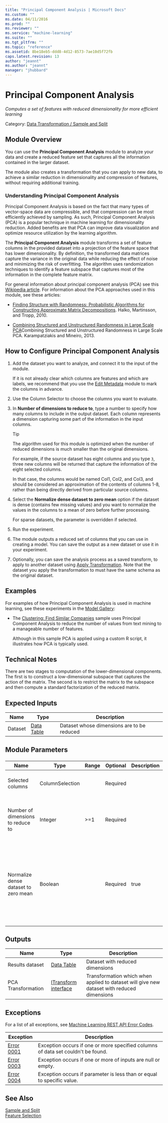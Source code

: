 ```yaml
---
title: "Principal Component Analysis | Microsoft Docs"
ms.custom: ""
ms.date: 04/11/2016
ms.prod: ""
ms.reviewer: ""
ms.service: "machine-learning"
ms.suite: ""
ms.tgt_pltfrm: ""
ms.topic: "reference"
ms.assetid: 8be18eb5-ddd8-4d12-8573-7ae10d5f72fb
caps.latest.revision: 13
author: "jeannt"
ms.author: "jeannt"
manager: "jhubbard"
---
```

# Principal Component Analysis
*Computes a set of features with reduced dimensionality for more efficient learning*  
  
 Category: [Data Transformation / Sample and Split](data-transformation-sample-and-split.md)  
  
## Module Overview  
 You can use the **Principal Component Analysis** module to analyze your data and create a reduced feature set that captures all the information contained in the larger dataset.  
  
 The module also creates a transformation that you can apply to new data, to achieve a similar reduction in dimensionality and compression of features, without requiring additional training.  
  
### Understanding Principal Component Analysis  
 Principal Component Analysis is based on the fact that many types of vector-space data are compressible, and that compression can be most efficiently achieved by sampling. As such, Principal Component Analysis (PCA) is a popular technique in machine learning for dimensionality reduction. Added benefits are that PCA can improve data visualization and optimize resource utilization by the learning algorithm.  
  
 The **Principal Component Analysis** module transforms a set of feature columns in the provided dataset into a projection of the feature space that has lower dimensionality. By definition, the transformed data matrices capture the variance in the original data while reducing the effect of noise and minimizing the risk of overfitting. The algorithm uses randomization techniques to identify a feature subspace that captures most of the information in the complete feature matrix.  
  
 For general information about principal component analysis (PCA) see this [Wikipedia article](https://wikipedia.org/wiki/Principal_component_analysis). For information about the PCA approaches used in this module, see these articles:  
  
-   [Finding Structure with Randomness: Probabilistic Algorithms for Constructing Approximate Matrix Decompositions](http://arxiv.org/abs/0909.4061). Halko, Martinsson, and Tropp, 2010.  
  
-   [Combining Structured and Unstructured Randomness in Large Scale PCA](http://arxiv.org/abs/1310.6304)Combining Structured and Unstructured Randomness in Large Scale PCA. Karampatziakis and Mineiro, 2013.  
  
## How to Configure Principal Component Analysis  
  
1.  Add the dataset you want to analyze, and connect it to the input of the module.  
  
     If it is not already clear which columns are features and which are labels, we recommend that you use the [Edit Metadata](edit-metadata.md) module to mark the columns in advance.  
  
2.  Use the Column Selector to choose the columns you want to evaluate.  
  
3.  In **Number of dimensions to reduce to**, type a number to specify how many columns to include in the output dataset. Each column represents a dimension capturing some part of the information in the input columns.  
  
    > [!TIP]
    >  The algorithm used for this module is optimized when the number of reduced dimensions is much smaller than the original dimensions.  
  
     For example, if the source dataset has eight columns and you type `3`, three new columns will be returned that capture the information of the eight selected columns.  
  
     In that case, the columns would be named Col1, Col2, and Col3, and should be considered an approximation of the contents of columns 1-8, rather than being directly derived from particular source columns.  
  
4.  Select the **Normalize dense dataset to zero mean** option if the dataset is dense (contains few missing values) and you want to normalize the values in the columns to a mean of zero before further processing.  
  
     For sparse datasets, the parameter is overridden if selected.  
  
5.  Run the experiment.  
  
6.  The module outputs a reduced set of columns that you can use in creating a model. You can save the output as a new dataset or use it in your experiment.  
  
7.  Optionally, you can save the analysis process as a saved transform, to apply to another dataset using [Apply Transformation](apply-transformation.md). Note that the dataset you apply the transformation to must have the same schema as the original dataset.  
  
## Examples  
 For examples of how Principal Component Analysis is used in machine learning, see these experiments in the [Model Gallery](https://gallery.cortanaintelligence.com/):  
  
-   The [Clustering: Find Similar Companies](http://go.microsoft.com/fwlink/?LinkId=525164) sample uses Principal Component Analysis to reduce the number of values from text mining to a manageable number of features.  
  
     Although in this sample PCA is applied using a custom R script, it illustrates how PCA is typically used.  
  
## Technical Notes  
 There are two stages to computation of the lower-dimensional components. The first is to construct a low-dimensional subspace that captures the action of the matrix. The second is to restrict the matrix to the subspace and then compute a standard factorization of the reduced matrix.  
  
##  <a name="ExpectedInputs"></a> Expected Inputs  
  
|Name|Type|Description|  
|----------|----------|-----------------|  
|Dataset|[Data Table](data-table.md)|Dataset whose dimensions are to be reduced|  
  
##  <a name="parameters"></a> Module Parameters  
  
###  
  
|Name|Type|Range|Optional|Description|Default|  
|----------|----------|-----------|--------------|-----------------|-------------|  
|Selected columns|ColumnSelection||Required||Selected columns to apply PCA to|  
|Number of dimensions to reduce to|Integer|>=1|Required||The number of desired dimensions in the reduced dataset|  
|Normalize dense dataset to zero mean|Boolean||Required|true|Indicate whether the input columns will be mean normalized for dense datasets (for sparse data parameter is ignored)|  
  
##  <a name="Outputs"></a> Outputs  
  
|Name|Type|Description|  
|----------|----------|-----------------|  
|Results dataset|[Data Table](data-table.md)|Dataset with reduced dimensions|  
|PCA Transformation|[ITransform interface](itransform-interface.md)|Transformation which when applied to dataset will give new dataset with reduced dimensions|  
  
##  <a name="exceptions"></a> Exceptions  
 For a list of all exceptions, see [Machine Learning REST API Error Codes](http://msdn.microsoft.com/library/0eccb2eb-27a1-407e-88a9-2092dba847e0).  
  
|Exception|Description|  
|---------------|-----------------|  
|[Error 0001](error-0001.md)|Exception occurs if one or more specified columns of data set couldn't be found.|  
|[Error 0003](error-0003.md)|Exception occurs if one or more of inputs are null or empty.|  
|[Error 0004](error-0004.md)|Exception occurs if parameter is less than or equal to specific value.|  
  
## See Also  
 [Sample and Split](data-transformation-sample-and-split.md)   
 [Feature Selection](feature-selection-modules.md)